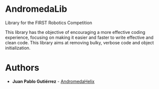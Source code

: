 # AndromedaLib
Library for the FIRST Robotics Competition

This library has the objective of encouraging a more effective coding experience, focusing on making it easier and faster to write effective and clean code. This library aims at removing bulky, verbose code and object initialization.  

# Authors

* **Juan Pablo Gutiérrez** - [AndromedaHelix](https://github.com/AndromedaHelix)

